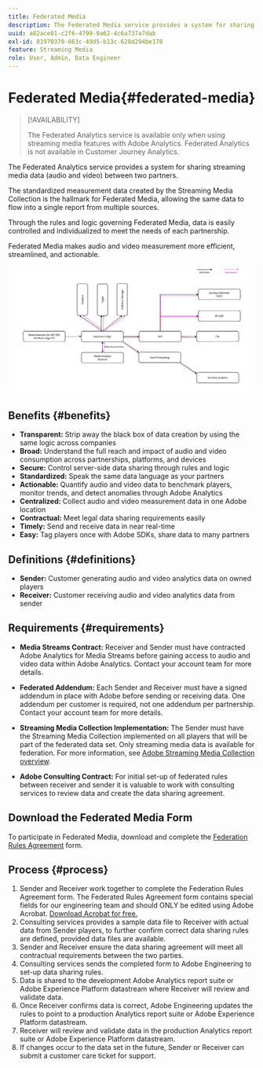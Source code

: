 ```yaml
---
title: Federated Media
description: The Federated Media service provides a system for sharing streaming media data between two partners.
uuid: a82ace81-c2f6-4799-9a62-4c6a737a7dab
exl-id: 81970370-663c-49d5-b13c-628d294be178
feature: Streaming Media
role: User, Admin, Data Engineer
---
```

# Federated Media{#federated-media}

>[!AVAILABILITY]
>
>The Federated Analytics service is available only when using streaming media features with Adobe Analytics. Federated Analytics is not available in Customer Journey Analytics.


The Federated Analytics service provides a system for sharing streaming media data (audio and video) between two partners.

The standardized measurement data created by the Streaming Media Collection is the hallmark for Federated Media, allowing the same data to flow into a single report from multiple sources.

Through the rules and logic governing Federated Media, data is easily controlled and individualized to meet the needs of each partnership.

Federated Media makes audio and video measurement more efficient, streamlined, and actionable.


![](assets/media-federated.png)

## Benefits {#benefits}

* **Transparent:** Strip away the black box of data creation by using the same logic across companies
* **Broad:** Understand the full reach and impact of audio and video consumption across partnerships, platforms, and devices
* **Secure:** Control server-side data sharing through rules and logic
* **Standardized:** Speak the same data language as your partners
* **Actionable:** Quantify audio and video data to benchmark players, monitor trends, and detect anomalies through Adobe Analytics
* **Centralized:** Collect audio and video measurement data in one Adobe location
* **Contractual:** Meet legal data sharing requirements easily
* **Timely:** Send and receive data in near real-time
* **Easy:** Tag players once with Adobe SDKs, share data to many partners

## Definitions {#definitions}

* **Sender:** Customer generating audio and video analytics data on owned players
* **Receiver:** Customer receiving audio and video analytics data from sender

## Requirements {#requirements}

* **Media Streams Contract:** Receiver and Sender must have contracted Adobe Analytics for Media Streams before gaining access to audio and video data within Adobe Analytics. Contact your account team for more details.
* **Federated Addendum:** Each Sender and Receiver must have a signed addendum in place with Adobe before sending or receiving data. One addendum per customer is required, not one addendum per partnership. Contact your account team for more details.

* **Streaming Media Collection Implementation:** The Sender must have the Streaming Media Collection implemented on all players that will be part of the federated data set. Only streaming media data is available for federation. For more information, see [Adobe Streaming Media Collection overview](/help/media-overview.md).

* **Adobe Consulting Contract:** For initial set-up of federated rules between receiver and sender it is valuable to work with consulting services to review data and create the data sharing agreement.

## Download the Federated Media Form

To participate in Federated Media, download and complete the [Federation Rules Agreement](assets/federated_analytics_form.pdf) form.

## Process {#process}

1. Sender and Receiver work together to complete the Federation Rules Agreement form. The Federated Rules Agreement form contains special fields for our engineering team and should ONLY be edited using Adobe Acrobat. [Download Acrobat for free.](https://get.adobe.com/reader/)
1. Consulting services provides a sample data file to Receiver with actual data from Sender players, to further confirm correct data sharing rules are defined, provided data files are available.
1. Sender and Receiver ensure the data sharing agreement will meet all contractual requirements between the two parties.
1. Consulting services sends the completed form to Adobe Engineering to set-up data sharing rules.
1. Data is shared to the development Adobe Analytics report suite or Adobe Experience Platform datastream where Receiver will review and validate data.
1. Once Receiver confirms data is correct, Adobe Engineering updates the rules to point to a production Analytics report suite or Adobe Experience Platform datastream.
1. Receiver will review and validate data in the production Analytics report suite or Adobe Experience Platform datastream.
1. If changes occur to the data set in the future, Sender or Receiver can submit a customer care ticket for support.
